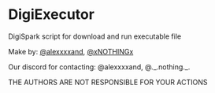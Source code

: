 # DigiExecutor

DigiSpark script for download and run executable file


Make by: [@alexxxxand](https://github.com/alexxxxand/), [@xNOTHINGx](https://github.com/xNOTHLNGx) 


Our discord for contacting: @alexxxxand, @.\_.nothing.\_.

THE AUTHORS ARE NOT RESPONSIBLE FOR YOUR ACTIONS